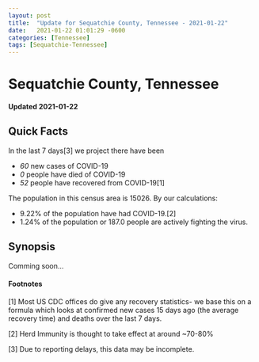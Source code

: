 ```yaml
---
layout: post
title:  "Update for Sequatchie County, Tennessee - 2021-01-22"
date:   2021-01-22 01:01:29 -0600
categories: [Tennessee]
tags: [Sequatchie-Tennessee]
---
```


# Sequatchie County, Tennessee
#### Updated 2021-01-22

## Quick Facts

In the last 7 days[3] we project there have been
- *60* new cases of COVID-19
- *0* people have died of COVID-19
- *52* people have recovered from COVID-19[1]

The population in this census area is 15026. By our calculations:
- 9.22% of the population have had COVID-19.[2]
- 1.24% of the population or 187.0 people are actively fighting the virus.

## Synopsis

Comming soon...


#### Footnotes

[1] Most US CDC offices do give any recovery statistics- we base this on a formula which looks at confirmed new cases
15 days ago (the average recovery time) and deaths over the last 7 days.

[2] Herd Immunity is thought to take effect at around ~70-80%

[3] Due to reporting delays, this data may be incomplete.
 
    